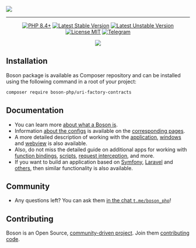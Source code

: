 <a href="https://github.com/boson-php/boson">
    <img align="center" src="https://habrastorage.org/webt/-8/h1/5o/-8h15o6klbga13kzsltqqmk8jlm.png" />
</a>

---

<p align="center">
    <a href="https://packagist.org/packages/boson-php/uri-factory-contracts"><img src="https://poser.pugx.org/boson-php/uri-factory-contracts/require/php?style=for-the-badge" alt="PHP 8.4+"></a>
    <a href="https://packagist.org/packages/boson-php/uri-factory-contracts"><img src="https://poser.pugx.org/boson-php/uri-factory-contracts/version?style=for-the-badge" alt="Latest Stable Version"></a>
    <a href="https://packagist.org/packages/boson-php/uri-factory-contracts"><img src="https://poser.pugx.org/boson-php/uri-factory-contracts/v/unstable?style=for-the-badge" alt="Latest Unstable Version"></a>
    <a href="https://raw.githubusercontent.com/boson-php/boson/blob/master/LICENSE"><img src="https://poser.pugx.org/boson-php/uri-factory-contracts/license?style=for-the-badge" alt="License MIT"></a>
    <a href="https://t.me/boson_php"><img src="https://img.shields.io/static/v1?label=&message=Join+To+Community&color=24A1DE&style=for-the-badge&logo=telegram&logoColor=white" alt="Telegram" /></a>
</p>
<p align="center">
    <a href="https://github.com/boson-php/uri-factory-contracts/actions/workflows/tests.yml"><img src="https://img.shields.io/github/actions/workflow/status/boson-php/boson/tests.yml?label=Tests&style=flat-square&logo=unpkg"></a>
</p>

## Installation

Boson package is available as Composer repository and can 
be installed using the following command in a root of your project:

```bash
composer require boson-php/uri-factory-contracts
```

## Documentation

- You can learn more [about what a Boson is](https://bosonphp.com/doc/0.17/introduction).
- Information [about the configs](https://bosonphp.com/doc/0.17/configuration) is 
  available on the [corresponding pages](https://bosonphp.com/doc/0.17/application-configuration).
- A more detailed description of working with the [application](https://bosonphp.com/doc/0.17/application), 
  [windows](https://bosonphp.com/doc/0.17/window) and [webview](https://bosonphp.com/doc/0.17/webview) 
  is also available.
- Also, do not miss the detailed guide on additional apps for working with 
  [function bindings](https://bosonphp.com/doc/0.17/bindings-api),
  [scripts](https://bosonphp.com/doc/0.17/scripts-api),
  [request interception](https://bosonphp.com/doc/0.17/schemes-api), and more.
- If you want to build an application based on 
  [Symfony](https://bosonphp.com/doc/0.17/symfony-adapter), 
  [Laravel](https://bosonphp.com/doc/0.17/laravel-adapter) and 
  [others](https://bosonphp.com/doc/0.17/psr7-adapter), 
  then similar functionality is also available.

## Community

- Any questions left? You can ask them 
  [in the chat `t.me/boson_php`](https://t.me/boson_php)!

## Contributing

Boson is an Open Source, [community-driven project](https://github.com/boson-php/boson/graphs/contributors). 
Join them [contributing code](https://bosonphp.com/doc/0.17/contribution).

